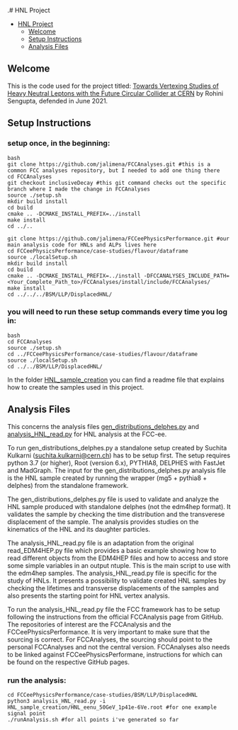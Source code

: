 .# HNL Project

- [HNL Project](#hnl-project)
  * [Welcome](#welcome)
  * [Setup Instructions](#setup-instructions)
  * [Analysis Files](#analysis-files)

## Welcome
This is the code used for the project titled: [Towards Vertexing Studies of Heavy Neutral Leptons with the Future Circular Collider at CERN](http://urn.kb.se/resolve?urn=urn:nbn:se:uu:diva-444997) by Rohini Sengupta, defended in June 2021.

## Setup Instructions

### setup once, in the beginning:
```
bash
git clone https://github.com/jalimena/FCCAnalyses.git #this is a common FCC analyses repository, but I needed to add one thing there
cd FCCAnalyses
git checkout inclusiveDecay #this git command checks out the specific branch where I made the change in FCCAnalyses
source ./setup.sh
mkdir build install
cd build
cmake .. -DCMAKE_INSTALL_PREFIX=../install
make install
cd ../..

git clone https://github.com/jalimena/FCCeePhysicsPerformance.git #our main analysis code for HNLs and ALPs lives here
cd FCCeePhysicsPerformance/case-studies/flavour/dataframe
source ./localSetup.sh
mkdir build install
cd build
cmake .. -DCMAKE_INSTALL_PREFIX=../install -DFCCANALYSES_INCLUDE_PATH=<Your_Complete_Path_to>/FCCAnalyses/install/include/FCCAnalyses/
make install
cd ../../../BSM/LLP/DisplacedHNL/
```

### you will need to run these setup commands every time you log in:
```
bash
cd FCCAnalyses
source ./setup.sh
cd ../FCCeePhysicsPerformance/case-studies/flavour/dataframe
source ./localSetup.sh
cd ../../BSM/LLP/DisplacedHNL/
```

In the folder [HNL_sample_creation](HNL_sample_creation) you can find a readme file that explains how to create the samples used in this project. 

## Analysis Files
This concerns the analysis files [gen_distributions_delphes.py](gen_distributions_delphes.py) and [analysis_HNL_read.py](analysis_HNL_read.py) for HNL analysis at the FCC-ee.

To run gen_distributions_delphes.py a standalone setup created by Suchita Kulkarni (suchita.kulkarni@cern.ch) has to be setup first.
The setup requires python 3.7 (or higher), Root (version 6.x), PYTHIA8, DELPHES with FastJet and MadGraph.
The input for the gen_distributions_delphes.py analysis file is the HNL sample created by running the wrapper (mg5 + pythia8 + delphes)
from the standalone framework.

The gen_distributions_delphes.py file is used to validate and analyze the HNL sample produced with standalone delphes (not the edm4hep format). It validates the sample by checking the time
distribution and the transverese displacement of the sample. The analysis provides studies on the kinematics of the HNL and its
daughter particles.

The analysis_HNL_read.py file is an adaptation from the original read_EDM4HEP.py file which provides a basic example showing how to read
different objects from the EDM4HEP files and how to access and store some simple variables in an output ntuple. This is the main script to use with the edm4hep samples. The analysis_HNL_read.py
file is specific for the study of HNLs. It presents a possibility to validate created HNL samples by checking the lifetimes and transverse
displacements of the samples and also presents the starting point for HNL vertex analysis.

To run the analysis_HNL_read.py file the FCC framework has to be setup following the instructions from the official FCCAnalysis page
from GitHub. The repositories of interest are the FCCAnalysis and the FCCeePhysicsPerformance. It is very important to make sure that the
sourcing is correct. For FCCAnalyses, the sourcing should point to the personal FCCAnalyses and not the central version. FCCAnalyses also
needs to be  linked against FCCeePhysicsPerformane, instructions for which can be found on the respective GitHub pages.


### run the analysis:
```
cd FCCeePhysicsPerformance/case-studies/BSM/LLP/DisplacedHNL
python3 analysis_HNL_read.py -i HNL_sample_creation/HNL_eenu_50GeV_1p41e-6Ve.root #for one example signal point
./runAnalysis.sh #for all points i've generated so far
```
